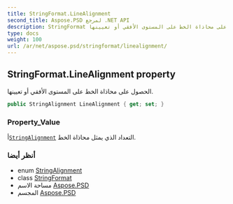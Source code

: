 ```yaml
---
title: StringFormat.LineAlignment
second_title: Aspose.PSD لمرجع .NET API
description: StringFormat ملكية. الحصول على محاذاة الخط على المستوى الأفقي أو تعيينها.
type: docs
weight: 100
url: /ar/net/aspose.psd/stringformat/linealignment/
---
```

## StringFormat.LineAlignment property

الحصول على محاذاة الخط على المستوى الأفقي أو تعيينها.

```csharp
public StringAlignment LineAlignment { get; set; }
```

### Property_Value

أ[`StringAlignment`](../../stringalignment/) التعداد الذي يمثل محاذاة الخط.

### أنظر أيضا

* enum [StringAlignment](../../stringalignment/)
* class [StringFormat](../)
* مساحة الاسم [Aspose.PSD](../../stringformat/)
* المجسم [Aspose.PSD](../../../)


